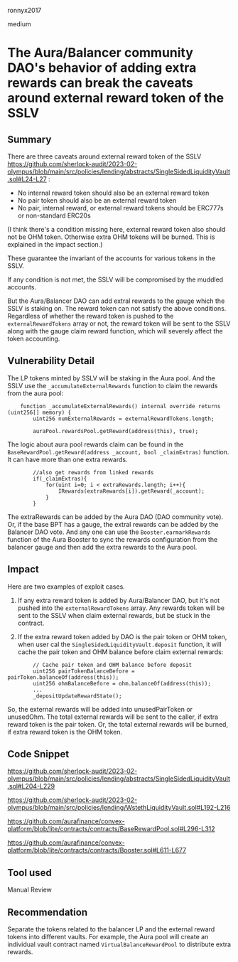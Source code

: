 ronnyx2017

medium

# The Aura/Balancer community DAO's behavior of adding extra rewards can break the caveats around external reward token of the SSLV

## Summary
There are three caveats around external reward token of the SSLV https://github.com/sherlock-audit/2023-02-olympus/blob/main/src/policies/lending/abstracts/SingleSidedLiquidityVault.sol#L24-L27 :

- No internal reward token should also be an external reward token
- No pair token should also be an external reward token
- No pair, internal reward, or external reward tokens should be ERC777s or non-standard ERC20s

(I think there's a condition missing here, external reward token also should not be OHM token. Otherwise extra OHM tokens will be burned. This is explained in the impact section.)

These guarantee the invariant of the accounts for various tokens in the SSLV.

If any condition is not met, the SSLV will be compromised by the muddled accounts.

But the Aura/Balancer DAO can add extral rewards to the gauge which the SSLV is staking on. The reward token can not satisfy the above conditions. Regardless of whether the reward token is pushed to the `externalRewardTokens` array or not, the reward token will be sent to the SSLV along with the gauge claim reward function, which will severely affect the token accounting.

## Vulnerability Detail
The LP tokens minted by SSLV will be staking in the Aura pool. And the SSLV use the `_accumulateExternalRewards` function to claim the rewards from the aura pool:
```solidity
    function _accumulateExternalRewards() internal override returns (uint256[] memory) {
        uint256 numExternalRewards = externalRewardTokens.length;

        auraPool.rewardsPool.getReward(address(this), true);
```

The logic about aura pool rewards claim can be found in the `BaseRewardPool.getReward(address _account, bool _claimExtras)` function. It can have more than one extra rewards.
```solidity
        //also get rewards from linked rewards
        if(_claimExtras){
            for(uint i=0; i < extraRewards.length; i++){
                IRewards(extraRewards[i]).getReward(_account);
            }
        }
```
The extraRewards can be added by the Aura DAO (DAO community vote). Or, if the base BPT has a gauge, the extral rewards can be added by the Balancer DAO vote. And any one can use the `Booster.earmarkRewards` function of the Aura Booster to sync the rewards configuration from the balancer gauge and then add the extra rewards to the Aura pool.

## Impact
Here are two examples of exploit cases.

1. If any extra reward token is added by Aura/Balancer DAO, but it's not pushed into the `externalRewardTokens` array. Any rewards token will be sent to the SSLV when claim external rewards, but be stuck in the contract.

2. If the extra reward token added by DAO is the pair token or OHM token, when user cal the `SingleSidedLiquidityVault.deposit` function, it will cache the pair token and OHM balance before claim external rewards:
```solidity
        // Cache pair token and OHM balance before deposit
        uint256 pairTokenBalanceBefore = pairToken.balanceOf(address(this));
        uint256 ohmBalanceBefore = ohm.balanceOf(address(this));
        ...
        _depositUpdateRewardState();
```
So, the external rewards will be added into unusedPairToken or unusedOhm. The total external rewards will be sent to the caller, if extra reward token is the pair token. Or, the total external rewards will be burned, if extra reward token is the OHM token.

## Code Snippet

https://github.com/sherlock-audit/2023-02-olympus/blob/main/src/policies/lending/abstracts/SingleSidedLiquidityVault.sol#L204-L229

https://github.com/sherlock-audit/2023-02-olympus/blob/main/src/policies/lending/WstethLiquidityVault.sol#L192-L216

https://github.com/aurafinance/convex-platform/blob/lite/contracts/contracts/BaseRewardPool.sol#L296-L312

https://github.com/aurafinance/convex-platform/blob/lite/contracts/contracts/Booster.sol#L611-L677

## Tool used

Manual Review

## Recommendation
Separate the tokens related to the balancer LP and the external reward tokens into different vaults. For example, the Aura pool will create an individual vault contract named `VirtualBalanceRewardPool` to distribute extra rewards.